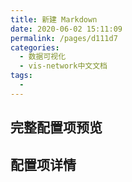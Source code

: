 ```yaml
---
title: 新建 Markdown
date: 2020-06-02 15:11:09
permalink: /pages/d111d7
categories: 
  - 数据可视化
  - vis-network中文文档
tags: 
  - 
---
```


##  完整配置项预览

## 配置项详情